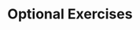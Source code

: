 ---
title: Optional Exercises
linkTitle: Optional Exercises
weight: 6
description: >
  **20 minutes**
---